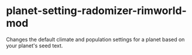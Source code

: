 # planet-setting-radomizer-rimworld-mod
Changes the default climate and population settings for a planet based on your planet's seed text.
